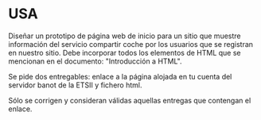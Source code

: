 # USA
Diseñar un prototipo de página web de inicio para un sitio que muestre información del servicio compartir coche por los usuarios que se registran en nuestro sitio. Debe incorporar todos los elementos de HTML que se mencionan en el documento: "Introducción a HTML".

Se pide dos entregables: enlace a la página alojada en tu cuenta del servidor banot de la ETSII y fichero html.

Sólo se corrigen y consideran válidas aquellas entregas que contengan el enlace.
